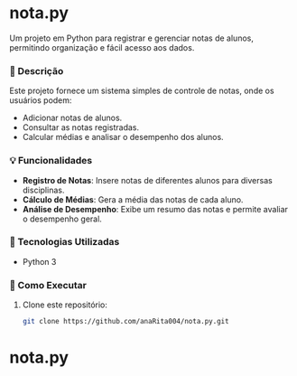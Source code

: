 # nota.py

Um projeto em Python para registrar e gerenciar notas de alunos, permitindo organização e fácil acesso aos dados.

### 📜 Descrição

Este projeto fornece um sistema simples de controle de notas, onde os usuários podem:
- Adicionar notas de alunos.
- Consultar as notas registradas.
- Calcular médias e analisar o desempenho dos alunos.

### 💡 Funcionalidades

- **Registro de Notas**: Insere notas de diferentes alunos para diversas disciplinas.
- **Cálculo de Médias**: Gera a média das notas de cada aluno.
- **Análise de Desempenho**: Exibe um resumo das notas e permite avaliar o desempenho geral.

### 🚀 Tecnologias Utilizadas

- Python 3

### 📂 Como Executar

1. Clone este repositório:
   ```bash
   git clone https://github.com/anaRita004/nota.py.git
# nota.py
